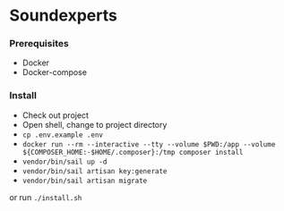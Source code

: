 # Soundexperts

### Prerequisites 

- Docker
- Docker-compose

### Install

- Check out project
- Open shell, change to project directory
- ```cp .env.example .env```
- ```docker run --rm --interactive --tty --volume $PWD:/app --volume ${COMPOSER_HOME:-$HOME/.composer}:/tmp composer install```
- ```vendor/bin/sail up -d```
- ```vendor/bin/sail artisan key:generate```  
- ```vendor/bin/sail artisan migrate```  

or run ```./install.sh```

